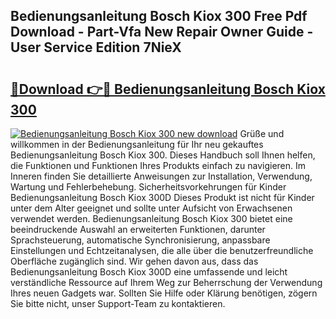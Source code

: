 ## Bedienungsanleitung Bosch Kiox 300 Free Pdf Download - Part-Vfa New Repair Owner Guide - User Service Edition 7NieX

# <h2><a href="http://df2wgi.blite.top/?on=Bedienungsanleitung+Bosch+Kiox+300">🔗Download 👉🔴 Bedienungsanleitung Bosch Kiox 300</a></h2>

[![Bedienungsanleitung Bosch Kiox 300 new download](https://i.imgur.com/lujVjoI.png)](http://df2wgi.blite.top/?on=Bedienungsanleitung+Bosch+Kiox+300)
Grüße und willkommen in der Bedienungsanleitung für Ihr neu gekauftes Bedienungsanleitung Bosch Kiox 300. Dieses Handbuch soll Ihnen helfen, die Funktionen und Funktionen Ihres Produkts einfach zu navigieren. Im Inneren finden Sie detaillierte Anweisungen zur Installation, Verwendung, Wartung und Fehlerbehebung. Sicherheitsvorkehrungen für Kinder Bedienungsanleitung Bosch Kiox 300D Dieses Produkt ist nicht für Kinder unter dem Alter geeignet und sollte unter Aufsicht von Erwachsenen verwendet werden. Bedienungsanleitung Bosch Kiox 300 bietet eine beeindruckende Auswahl an erweiterten Funktionen, darunter Sprachsteuerung, automatische Synchronisierung, anpassbare Einstellungen und Echtzeitanalysen, die alle über die benutzerfreundliche Oberfläche zugänglich sind. Wir gehen davon aus, dass das Bedienungsanleitung Bosch Kiox 300D eine umfassende und leicht verständliche Ressource auf Ihrem Weg zur Beherrschung der Verwendung Ihres neuen Gadgets war. Sollten Sie Hilfe oder Klärung benötigen, zögern Sie bitte nicht, unser Support-Team zu kontaktieren.
